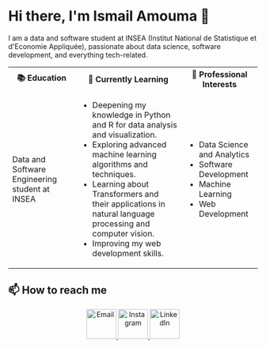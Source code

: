 <h1>Hi there, I'm Ismail Amouma 👋</h1>

<p>I am a data and software student at INSEA (Institut National de Statistique et d'Economie Appliquée), passionate about data science, software development, and everything tech-related.</p>

<table>
  <tr>
    <th>📚 Education</th>
    <th>🌱 Currently Learning</th>
    <th>💼 Professional Interests</th>
  </tr>
  <tr>
    <td>Data and Software Engineering student at INSEA</td>
    <td>
      <ul>
        <li>Deepening my knowledge in Python and R for data analysis and visualization.</li>
        <li>Exploring advanced machine learning algorithms and techniques.</li>
        <li>Learning about Transformers and their applications in natural language processing and computer vision.</li>
        <li>Improving my web development skills.</li>
      </ul>
    </td>
    <td>
      <ul>
        <li>Data Science and Analytics</li>
        <li>Software Development</li>
        <li>Machine Learning</li>
        <li>Web Development</li>
      </ul>
    </td>
  </tr>
</table>



<h2>📫 How to reach me</h2>

<div align="center">
  <a href="mailto:iamouma@insea.ac.ma">
    <img alt="Email" width="60px" src="https://upload.wikimedia.org/wikipedia/commons/thumb/c/ce/Android_Email_8.1_Icon.png/600px-Android_Email_8.1_Icon.png" />
  </a>
  <a href="https://www.instagram.com/ismail_amouma/" target="_blank">
    <img alt="Instagram" width="60px" src="https://upload.wikimedia.org/wikipedia/commons/thumb/a/a5/Instagram_icon.png/600px-Instagram_icon.png" />
  </a>
  <a href="https://www.linkedin.com/in/ismail-amouma/" target="_blank">
    <img alt="LinkedIn" width="60px" src="https://upload.wikimedia.org/wikipedia/commons/thumb/e/e9/Linkedin_icon.svg/600px-Linkedin_icon.svg.png" />
  </a>
</div>
